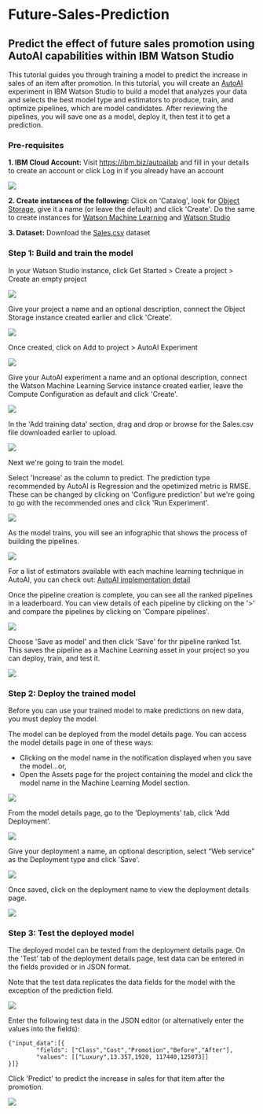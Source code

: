 # Future-Sales-Prediction

## Predict the effect of future sales promotion using AutoAI capabilities within IBM Watson Studio

This tutorial guides you through training a model to predict the increase in sales of an item after promotion. In this tutorial, you will create an [AutoAI](https://www.ibm.com/cloud/watson-studio/autoai) experiment in IBM Watson Studio to build a model that analyzes your data and selects the best model type and estimators to produce, train, and optimize pipelines, which are model candidates. After reviewing the pipelines, you will save one as a model, deploy it, then test it to get a prediction.


### Pre-requisites

**1. IBM Cloud Account:** Visit https://ibm.biz/autoailab and fill in your details to create an account or click Log in if you already have an account

![](screenshots/1.png)

**2. Create instances of the following:** Click on 'Catalog', look for [Object Storage](https://cloud.ibm.com/catalog/services/cloud-object-storage), give it a name (or leave the default) and click 'Create'. Do the same to create instances for [Watson Machine Learning](https://cloud.ibm.com/catalog/services/machine-learning) and [Watson Studio](https://cloud.ibm.com/catalog/services/watson-studio)

**3. Dataset:** Download the [Sales.csv](https://github.com/prernabhojwani/Future-Sales-Prediction/blob/master/Sales.csv) dataset


### Step 1: Build and train the model

In your Watson Studio instance, click Get Started > Create a project > Create an empty project

![](screenshots/2.png)

Give your project a name and an optional description, connect the Object Storage instance created earlier and click 'Create'.

![](screenshots/3.PNG)

Once created, click on Add to project > AutoAI Experiment

![](screenshots/4.PNG)

Give your AutoAI experiment a name and an optional description, connect the Watson Machine Learning Service instance created earlier, leave the Compute Configuration as default and click 'Create'.

![](screenshots/5.PNG)

In the 'Add training data' section, drag and drop or browse for the Sales.csv file downloaded earlier to upload. 

![](screenshots/6.png)

Next we're going to train the model. 

Select 'Increase' as the column to predict. The prediction type recommended by AutoAI is Regression and the opetimized metric is RMSE. These can be changed by clicking on 'Configure prediction' but we're going to go with the recommended ones and click 'Run Experiment'.

![](screenshots/7.PNG)

As the model trains, you will see an infographic that shows the process of building the pipelines.

![](screenshots/8.png)

For a list of estimators available with each machine learning technique in AutoAI, you can check out: [AutoAI implementation detail](https://dataplatform.cloud.ibm.com/docs/content/wsj/analyze-data/autoai-details.html)

Once the pipeline creation is complete, you can see all the ranked pipelines in a leaderboard. You can view details of each pipeline by clicking on the '>' and compare the pipelines by clicking on 'Compare pipelines'.

![](screenshots/9.PNG)

Choose 'Save as model' and then click 'Save' for thr pipeline ranked 1st. This saves the pipeline as a Machine Learning asset in your project so you can deploy, train, and test it.

![](screenshots/10.PNG)

### Step 2: Deploy the trained model

Before you can use your trained model to make predictions on new data, you must deploy the model.

The model can be deployed from the model details page. You can access the model details page in one of these ways:

- Clicking on the model name in the notification displayed when you save the model...or,
- Open the Assets page for the project containing the model and click the model name in the Machine Learning Model section.

![](screenshots/11.png)

From the model details page, go to the 'Deployments' tab, click 'Add Deployment'. 

![](screenshots/12.PNG)

Give your deployment a name, an optional description, select “Web service” as the Deployment type and click 'Save'.

![](screenshots/13.png)

Once saved, click on the deployment name to view the deployment details page.

![](screenshots/14.PNG)

### Step 3: Test the deployed model

The deployed model can be tested from the deployment details page. On the 'Test' tab of the deployment details page, test data can be entered in the fields provided or in JSON format. 

Note that the test data replicates the data fields for the model with the exception of the prediction field.

![](screenshots/15.PNG)

Enter the following test data in the JSON editor (or alternatively enter the values into the fields):

```
{"input_data":[{
        "fields": ["Class","Cost","Promotion","Before","After"],
        "values": [["Luxury",13.357,1920, 117440,125073]]
}]}
```

Click 'Predict' to predict the increase in sales for that item after the promotion.

![](screenshots/16.PNG)







